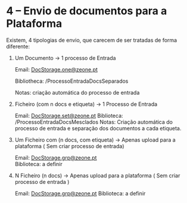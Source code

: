 # 4 – Envio de documentos para a Plataforma

Existem, 4 tipologias de envio,  que carecem de ser tratadas de forma diferente:

1. Um Documento -> 1 processo de Entrada   

    Email: DocStorage.one@zeone.pt

    Bibliotheca: /ProcessoEntradaDocsSeparados

    Notas: criação automática do processo de entrada

2. Ficheiro (com n docs e etiqueta) -> 1 Processo de Entrada

    Email: DocStorage.set@zeone.pt
    Biblioteca: /ProcessoEntradaDocsMesclados
    Notas:  Criação automática do processo de entrada e separação dos documentos a cada etiqueta.

3. Um Ficheiro com (n docs, com etiqueta) -> Apenas upload para a plataforma ( Sem criar processo de entrada)

    Email: DocStorage.grp@zeone.pt  
    Biblioteca: a definir

4. N Ficheiro (n docs) -> Apenas upload para a plataforma ( Sem criar processo de entrada )

    Email: DocStorage.grp@zeone.pt
    Biblioteca: a definir